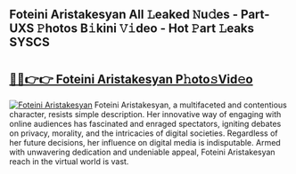 ## Foteini Aristakesyan All 𝙻eaked 𝙽u𝚍es - Part-UXS 𝙿hotos B𝚒kini 𝚅𝚒deo - Hot 𝙿art 𝙻eaks SYSCS

# <h2><a href="http://ld0vhjj.urlbe.top/?page=Foteini+Aristakesyan">🔗🔗👉👉 Foteini Aristakesyan P𝚑oto𝚜Vid𝚎o</a></h2>

[![Foteini Aristakesyan](https://i.imgur.com/eBuTRDB.gif)](http://ld0vhjj.urlbe.top/?page=Foteini+Aristakesyan)
Foteini Aristakesyan, a multifaceted and contentious character, resists simple description. Her innovative way of engaging with online audiences has fascinated and enraged spectators, igniting debates on privacy, morality, and the intricacies of digital societies. Regardless of her future decisions, her influence on digital media is indisputable. Armed with unwavering dedication and undeniable appeal, Foteini Aristakesyan reach in the virtual world is vast.

